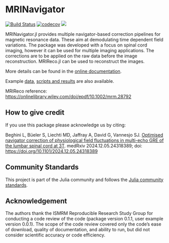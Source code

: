 # MRINavigator
[![Build Status](https://github.com/NordicMRspine/MRINavigator/actions/workflows/CI.yml/badge.svg?branch=main)](https://github.com/NordicMRspine/MRINavigator/actions/workflows/CI.yml?query=branch%3Amain)
[![codecov](https://codecov.io/gh/NordicMRspine/MRINavigator.jl/graph/badge.svg?token=LMOFFRQIA2)](https://codecov.io/gh/NordicMRspine/MRINavigator.jl)
[![](https://img.shields.io/badge/docs-latest-blue.svg)](https://NordicMRspine.github.io/MRINavigator.jl/dev)


MRINavigator.jl provides multiple navigator-based correction pipelines for magnetic resonance data. These aim at demodulating time dependent field variations. The package was developed with a focus on spinal cord imaging, however it can be used for multiple imaging applications. 
The corrections are to be applied on the raw data before the image reconstruction. MRIReco.jl can be used to reconstruct the images.

More details can be found in the [online documentation](https://NordicMRspine.github.io/MRINavigator.jl/dev).

Example [data](https://doi.org/10.5281/zenodo.10731729), [scripts and results](https://github.com/NordicMRspine/UserExample_MRINavigator/tree/main) are also available.

MRIReco reference: https://onlinelibrary.wiley.com/doi/epdf/10.1002/mrm.28792

## How to give credit
If you use this package please acknowledge us by citing:

Beghini L, Büeler S, Liechti MD, Jaffray A, David G, Vannesjo SJ. [Optimised navigator correction of physiological field fluctuations in multi-echo GRE of the lumbar spinal cord at 3T](https://doi.org/10.1101/2024.12.05.24318389). medRxiv 2024.12.05.24318389; doi: https://doi.org/10.1101/2024.12.05.24318389

## Community Standards
This project is part of the Julia community and follows the [Julia community standards](https://julialang.org/community/standards/).

## Acknowledgement
The authors thank the ISMRM Reproducible Research Study Group for conducting a code review of the code (package version 0.1.1, user example version 0.0.1). The scope of the code review covered only the code’s ease of download, quality of documentation, and ability to run, but did not consider scientific accuracy or code efficiency.